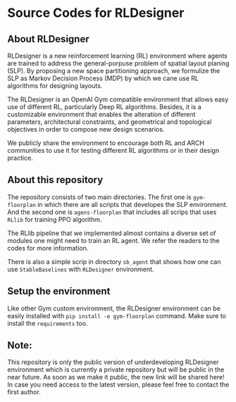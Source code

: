 # Source Codes for RLDesigner

## About RLDesigner

RLDesigner is a new reinforcement learning (RL) environment where agents are trained to address the general-porpuse problem of spatial layout planing (SLP). By proposing a new space partitioning approach, we formulize the SLP as Markov Decision Process (MDP) by which we cane use RL algorithms for designing layouts.

The RLDesigner is an OpenAI Gym compatible environment that allows easy use of different RL, particularly Deep RL algorithms. Besides, it is a customizable environment that enables the alteration of different parameters, architectural constraints, and geometrical and topological objectives in order to compose new design scenarios.

We publicly share the environment to encourage both RL and ARCH communities to use it for testing different RL algorithms or in their design practice.

## About this repository

The repository consists of two main directories. The first one is `gym-floorplan` in which there are all scripts that developes the SLP environment. And the second one is `agens-floorplan` that includes all scrips that uses `RLlib` for training PPO algorithm.

The RLlib pipeline that we implemented almost contains a diverse set of modules one might need to train an RL agent. We refer the readers to the codes for more information.

There is also a simple scrip in directory `sb_agent` that shows how one can use `StableBaselines` with `RLDesigner` environment.

## Setup the environment

Like other Gym custom environment, the RLDesigner environment can be easily installed with `pip install -e gym-floorplan` command. Make sure to install the `requirements` too.

## Note:
This repository is only the public version of underdeveloping RLDesigner environment which is currently a private repository but will be public in the near future. As soon as we make it public, the new link will be shared here! In case you need access to the latest version, please feel free to contact the first author. 




